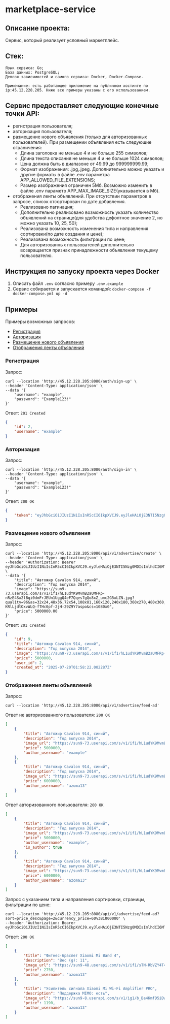 # marketplace-service

## Описание проекта:
Сервис, который реализует условный маркетплейс. 

## Стек:
    Язык сервиса: Go;
    База данных: PostgreSQL;
    Деплоя зависимостей и самого сервиса: Docker, Docker-Compose.
`Примечание: есть работающее приложение на публичном хостинге по ip:45.12.228.205. Ниже все примеры указаны с его использованием.`

## Сервис предоставляет следующие конечные точки API:
- регистрация пользователя;
- авторизация пользователя; 
- размещение нового объявления (только для авторизованных пользователей). При размещении объявления есть следующие ограничения:
    - Длина заголовка не меньше 4 и не больше 255 символов;
    - Длина текста описания не меньше 4 и не больше 1024 символов;
    - Цена должна быть в диапазоне от 49.99 до 999999999.99;
    - Формат изображения: .jpg,.jpeg. Дополнительно можно указать и другие форматы в файле .env параметра APP_ALLOWED_FILE_EXTENSIONS;
    - Размер изображения ограничен 5Мб. Возможно изменить в файле .env параметр APP_MAX_IMAGE_SIZE(указывается в Мб).
- отображения ленты объявлений. При отсутствии параметров в запросе, список отсортирован по дате добавления. 
    - Реализовано пагинация;
    - Дополнительно реализовано возможность указать количество объявлений на странице(для удобства дефолтное значение 2, но можно указать 10, 25, 50); 
    - Реализована возможность изменения типа и направления сортировки(по дате создания и цене);
    - Реализована возможность фильтрации по цене;
    - Для авторизованных пользователей дополнительно возвращается признак принадлежности объявления текущему пользователю.

## Инструкция по запуску проекта через Docker
1. Описать файл `.env` согласно примеру `.env.example`
2. Сервис собирается и запускается командой:
`docker-compose -f docker-compose.yml up -d`

## Примеры
Примеры возможных запросов:
- [Регистрация](#sign-up)
- [Авторизация](#sign-in)
- [Размещение нового объявления](#create)
- [Отображения ленты объявлений](#feed-ad)

### Регистрация <a name="sign-up"></a>
Запрос:
```
curl --location 'http://45.12.228.205:8080/auth/sign-up' \
--header 'Content-Type: application/json' \
--data '{
    "username": "example",
    "password": "Example123!"
}'
```
Ответ: `201 Created`
```json
{
    "id": 2,
    "username": "example"
}
```

### Авторизация <a name="sign-in"></a>
Запрос:
```
curl --location 'http://45.12.228.205:8080/auth/sign-in' \
--header 'Content-Type: application/json' \
--data '{
    "username": "example",
    "password": "Example123!"
}'
```
Ответ: `200 OK`

```json
{
    "token": "eyJhbGciOiJIUzI1NiIsInR5cCI6IkpXVCJ9.eyJleHAiOjE3NTI5Nzg0MDIsImlhdCI6MTc1Mjk3NjYwMiwic3ViIjoidG9rZW4iLCJVc2VySWQiOjJ9.xPT6vp43FyYolQhadc73VwUN0sE4DIb7XqDLpCGYgOk"
}
```

### Размещение нового объявления <a name="create"></a>
Запрос:
```
curl --location 'http://45.12.228.205:8080/api/v1/advertise/create' \
--header 'Content-Type: application/json' \
--header 'Authorization: Bearer eyJhbGciOiJIUzI1NiIsInR5cCI6IkpXVCJ9.eyJleHAiOjE3NTI5Nzg0MDIsImlhdCI6MTc1Mjk3NjYwMiwic3ViIjoidG9rZW4iLCJVc2VySWQiOjJ9.xPT6vp43FyYolQhadc73VwUN0sE4DIb7XqDLpCGYgOk' \
--data '{
    "title": "Автожир Cavalon 914, синий",
    "description": "Год выпуска 2014",
    "image": "https://sun9-73.userapi.com/s/v1/if1/hL1udYK9MvmB2aUMFRp-nRzE4Sx2lBqi0dmFrJEUn1UggQ4eF7Qqes7gQo8xZ_umc2G5xLZN.jpg?quality=96&as=32x24,48x36,72x54,108x81,160x120,240x180,360x270,480x360,540x405,640x480,720x540,1080x810,1280x960,1440x1080,2000x1500&from=bu&u=5dsrWc-KRlLjdtOxvWLQ-fTHc0pf-2jH-29Z9Y7aspo&cs=1080x0",
    "price": 5000000.00
}'
```
Ответ: `201 Created`
```json
{
    "id": 9,
    "title": "Автожир Cavalon 914, синий",
    "description": "Год выпуска 2014",
    "image": "https://sun9-73.userapi.com/s/v1/if1/hL1udYK9MvmB2aUMFRp-nRzE4Sx2lBqi0dmFrJEUn1UggQ4eF7Qqes7gQo8xZ_umc2G5xLZN.jpg?quality=96&as=32x24,48x36,72x54,108x81,160x120,240x180,360x270,480x360,540x405,640x480,720x540,1080x810,1280x960,1440x1080,2000x1500&from=bu&u=5dsrWc-KRlLjdtOxvWLQ-fTHc0pf-2jH-29Z9Y7aspo&cs=1080x0",
    "price": 5000000,
    "user_id": 2,
    "created_at": "2025-07-20T01:58:22.002287Z"
}
```

### Отображения ленты объявлений <a name="feed-ad"></a>
Запрос:
```
curl --location 'http://45.12.228.205:8080/api/v1/advertise/feed-ad'
```
Ответ не авторизованного пользователя: `200 OK`
```json
[
    {
        "title": "Автожир Cavalon 914, синий",
        "description": "Год выпуска 2014",
        "image_url": "https://sun9-73.userapi.com/s/v1/if1/hL1udYK9MvmB2aUMFRp-nRzE4Sx2lBqi0dmFrJEUn1UggQ4eF7Qqes7gQo8xZ_umc2G5xLZN.jpg?quality=96&as=32x24,48x36,72x54,108x81,160x120,240x180,360x270,480x360,540x405,640x480,720x540,1080x810,1280x960,1440x1080,2000x1500&from=bu&u=5dsrWc-KRlLjdtOxvWLQ-fTHc0pf-2jH-29Z9Y7aspo&cs=1080x0",
        "price": 5000000,
        "author_username": "example"
    },
    {
        "title": "Автожир Cavalon 914, синий",
        "description": "Год выпуска 2014",
        "image_url": "https://sun9-73.userapi.com/s/v1/if1/hL1udYK9MvmB2aUMFRp-nRzE4Sx2lBqi0dmFrJEUn1UggQ4eF7Qqes7gQo8xZ_umc2G5xLZN.jpg?quality=96&as=32x24,48x36,72x54,108x81,160x120,240x180,360x270,480x360,540x405,640x480,720x540,1080x810,1280x960,1440x1080,2000x1500&from=bu&u=5dsrWc-KRlLjdtOxvWLQ-fTHc0pf-2jH-29Z9Y7aspo&cs=1080x0",
        "price": 6000000,
        "author_username": "azoma13"
    }
]
```
Ответ авторизованного пользователя: `200 OK`
```json 
[
    {
        "title": "Автожир Cavalon 914, синий",
        "description": "Год выпуска 2014",
        "image_url": "https://sun9-73.userapi.com/s/v1/if1/hL1udYK9MvmB2aUMFRp-nRzE4Sx2lBqi0dmFrJEUn1UggQ4eF7Qqes7gQo8xZ_umc2G5xLZN.jpg?quality=96&as=32x24,48x36,72x54,108x81,160x120,240x180,360x270,480x360,540x405,640x480,720x540,1080x810,1280x960,1440x1080,2000x1500&from=bu&u=5dsrWc-KRlLjdtOxvWLQ-fTHc0pf-2jH-29Z9Y7aspo&cs=1080x0",
        "price": 5000000,
        "author_username": "example",
        "is_author": true
    },
    {
        "title": "Автожир Cavalon 914, синий",
        "description": "Год выпуска 2014",
        "image_url": "https://sun9-73.userapi.com/s/v1/if1/hL1udYK9MvmB2aUMFRp-nRzE4Sx2lBqi0dmFrJEUn1UggQ4eF7Qqes7gQo8xZ_umc2G5xLZN.jpg?quality=96&as=32x24,48x36,72x54,108x81,160x120,240x180,360x270,480x360,540x405,640x480,720x540,1080x810,1280x960,1440x1080,2000x1500&from=bu&u=5dsrWc-KRlLjdtOxvWLQ-fTHc0pf-2jH-29Z9Y7aspo&cs=1080x0",
        "price": 6000000,
        "author_username": "azoma13"
    }
]
```
Запрос с указанием типа и направления сортировки, страницы, фильтрации по цене:
```
curl --location 'http://45.12.228.205:8080/api/v1/advertise/feed-ad?sort=price_desc&page=2&currency_price=60%3B1000000' \
--header 'Authorization: Bearer eyJhbGciOiJIUzI1NiIsInR5cCI6IkpXVCJ9.eyJleHAiOjE3NTI5Nzg0MDIsImlhdCI6MTc1Mjk3NjYwMiwic3ViIjoidG9rZW4iLCJVc2VySWQiOjJ9.xPT6vp43FyYolQhadc73VwUN0sE4DIb7XqDLpCGYgOk'
```
Ответ: `200 OK`
```json 
[
    {
        "title": "Фитнес-браслет Xiaomi Mi Band 4",
        "description": "Вес (g): 11",
        "image_url": "https://sun9-48.userapi.com/s/v1/if1/sTN-RbVZY4T4V4TFPj4E76l_cencxkmO9DI1m3D0QHLVu2iKCX6-JwWmY6fDOkTUemwZqv_S.jpg?quality=96&as=32x21,48x32,72x48,108x72,160x107,240x160,360x240,480x320,540x360,604x403&from=bu&cs=604x0",
        "price": 2750,
        "author_username": "azoma13"
    },
    {
        "title": "Усилитель сигнала Xiaomi Mi Wi-Fi Amplifier PRO",
        "description": "Поддержка MIMO: есть",
        "image_url": "https://sun9-8.userapi.com/s/v1/ig1/b_Ba4KmfD5iDw-dmjRhp1TSRC7JRPwUSoTcw3vyuh61fuTZXgfbFNxkbdKOlNwxDLElFpRqV.jpg?quality=96&as=32x32,48x48,72x72,108x108,160x160,240x240,360x360,480x480,500x500&from=bu&u=IiUh3yyYsUpmTcKxeYXalLKaus8WKminhs6GKN3z-8o&cs=500x0",
        "price": 1190,
        "author_username": "azoma13"
    }
]
```